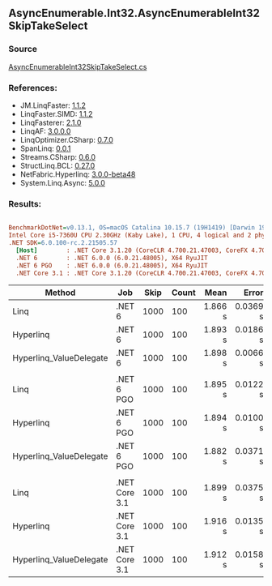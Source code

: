 ﻿## AsyncEnumerable.Int32.AsyncEnumerableInt32SkipTakeSelect

### Source
[AsyncEnumerableInt32SkipTakeSelect.cs](../LinqBenchmarks/AsyncEnumerable/Int32/AsyncEnumerableInt32SkipTakeSelect.cs)

### References:
- JM.LinqFaster: [1.1.2](https://www.nuget.org/packages/JM.LinqFaster/1.1.2)
- LinqFaster.SIMD: [1.1.2](https://www.nuget.org/packages/LinqFaster.SIMD/1.0.3)
- LinqFasterer: [2.1.0](https://www.nuget.org/packages/LinqFasterer/2.1.0)
- LinqAF: [3.0.0.0](https://www.nuget.org/packages/LinqAF/3.0.0.0)
- LinqOptimizer.CSharp: [0.7.0](https://www.nuget.org/packages/LinqOptimizer.CSharp/0.7.0)
- SpanLinq: [0.0.1](https://www.nuget.org/packages/SpanLinq/0.0.1)
- Streams.CSharp: [0.6.0](https://www.nuget.org/packages/Streams.CSharp/0.6.0)
- StructLinq.BCL: [0.27.0](https://www.nuget.org/packages/StructLinq/0.27.0)
- NetFabric.Hyperlinq: [3.0.0-beta48](https://www.nuget.org/packages/NetFabric.Hyperlinq/3.0.0-beta48)
- System.Linq.Async: [5.0.0](https://www.nuget.org/packages/System.Linq.Async/5.0.0)

### Results:
``` ini

BenchmarkDotNet=v0.13.1, OS=macOS Catalina 10.15.7 (19H1419) [Darwin 19.6.0]
Intel Core i5-7360U CPU 2.30GHz (Kaby Lake), 1 CPU, 4 logical and 2 physical cores
.NET SDK=6.0.100-rc.2.21505.57
  [Host]        : .NET Core 3.1.20 (CoreCLR 4.700.21.47003, CoreFX 4.700.21.47101), X64 RyuJIT
  .NET 6        : .NET 6.0.0 (6.0.21.48005), X64 RyuJIT
  .NET 6 PGO    : .NET 6.0.0 (6.0.21.48005), X64 RyuJIT
  .NET Core 3.1 : .NET Core 3.1.20 (CoreCLR 4.700.21.47003, CoreFX 4.700.21.47101), X64 RyuJIT


```
|                  Method |           Job | Skip | Count |    Mean |    Error |   StdDev |        Ratio | RatioSD | Allocated |
|------------------------ |-------------- |----- |------ |--------:|---------:|---------:|-------------:|--------:|----------:|
|                    Linq |        .NET 6 | 1000 |   100 | 1.866 s | 0.0369 s | 0.1004 s |     baseline |         |    279 KB |
|               Hyperlinq |        .NET 6 | 1000 |   100 | 1.893 s | 0.0186 s | 0.0174 s | 1.09x slower |   0.15x |    219 KB |
| Hyperlinq_ValueDelegate |        .NET 6 | 1000 |   100 | 1.898 s | 0.0066 s | 0.0062 s | 1.09x slower |   0.14x |    219 KB |
|                         |               |      |       |         |          |          |              |         |           |
|                    Linq |    .NET 6 PGO | 1000 |   100 | 1.895 s | 0.0122 s | 0.0114 s |     baseline |         |    278 KB |
|               Hyperlinq |    .NET 6 PGO | 1000 |   100 | 1.894 s | 0.0100 s | 0.0094 s | 1.00x faster |   0.01x |    219 KB |
| Hyperlinq_ValueDelegate |    .NET 6 PGO | 1000 |   100 | 1.882 s | 0.0371 s | 0.0456 s | 1.01x faster |   0.03x |    219 KB |
|                         |               |      |       |         |          |          |              |         |           |
|                    Linq | .NET Core 3.1 | 1000 |   100 | 1.899 s | 0.0375 s | 0.0723 s |     baseline |         |    243 KB |
|               Hyperlinq | .NET Core 3.1 | 1000 |   100 | 1.916 s | 0.0135 s | 0.0120 s | 1.03x slower |   0.08x |    185 KB |
| Hyperlinq_ValueDelegate | .NET Core 3.1 | 1000 |   100 | 1.912 s | 0.0158 s | 0.0148 s | 1.03x slower |   0.08x |    182 KB |
